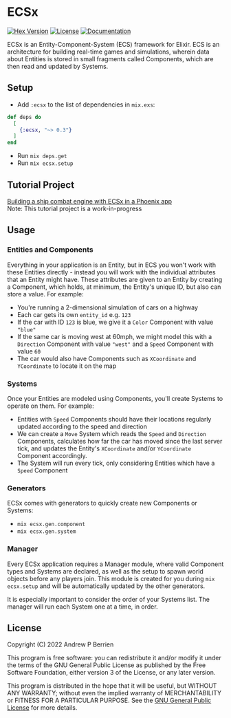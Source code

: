 # ECSx

[![Hex Version](https://img.shields.io/hexpm/v/ecsx.svg)](https://hex.pm/packages/ecsx)
[![License](https://img.shields.io/hexpm/l/ecsx.svg)](https://github.com/APB9785/ECSx/blob/master/LICENSE)
[![Documentation](https://img.shields.io/badge/documentation-gray)](https://hexdocs.pm/ecsx)

ECSx is an Entity-Component-System (ECS) framework for Elixir.  ECS is an architecture for building real-time games and simulations, wherein data about Entities is stored in small fragments called Components, which are then read and updated by Systems.

## Setup

* Add `:ecsx` to the list of dependencies in `mix.exs`:

```elixir
def deps do
  [
    {:ecsx, "~> 0.3"}
  ]
end
```

* Run `mix deps.get`
* Run `mix ecsx.setup`

## Tutorial Project

[Building a ship combat engine with ECSx in a Phoenix app](https://hexdocs.pm/ecsx/initial_setup.html)  
Note: This tutorial project is a work-in-progress  

## Usage

### Entities and Components

Everything in your application is an Entity, but in ECS you won't work with these Entities directly - instead you will work with the individual attributes that an Entity might have.  These attributes are given to an Entity by creating a Component, which holds, at minimum, the Entity's unique ID, but also can store a value.  For example:

* You're running a 2-dimensional simulation of cars on a highway
* Each car gets its own `entity_id` e.g. `123`
* If the car with ID `123` is blue, we give it a `Color` Component with value `"blue"`
* If the same car is moving west at 60mph, we might model this with a `Direction` Component with value `"west"` and a `Speed` Component with value `60`
* The car would also have Components such as `XCoordinate` and `YCoordinate` to locate it on the map

### Systems

Once your Entities are modeled using Components, you'll create Systems to operate on them.  For example:

* Entities with `Speed` Components should have their locations regularly updated according to the speed and direction
* We can create a `Move` System which reads the `Speed` and `Direction` Components, calculates how far the car has moved since the last server tick, and updates the Entity's `XCoordinate` and/or `YCoordinate` Component accordingly.
* The System will run every tick, only considering Entities which have a `Speed` Component

### Generators

ECSx comes with generators to quickly create new Components or Systems:

* `mix ecsx.gen.component`
* `mix ecsx.gen.system`

### Manager

Every ECSx application requires a Manager module, where valid Component types and Systems are declared, as well as the setup to spawn world objects before any players join.  This module is created for you during `mix ecsx.setup` and will be automatically updated by the other generators.

It is especially important to consider the order of your Systems list.  The manager will run each System one at a time, in order.

## License

Copyright (C) 2022  Andrew P Berrien

This program is free software: you can redistribute it and/or modify it under the terms of the GNU General Public License as published by the Free Software Foundation, either version 3 of the License, or any later version.

This program is distributed in the hope that it will be useful, but WITHOUT ANY WARRANTY; without even the implied warranty of MERCHANTABILITY or FITNESS FOR A PARTICULAR PURPOSE.  See the [GNU General Public License](https://www.gnu.org/licenses/gpl.html) for more details.
